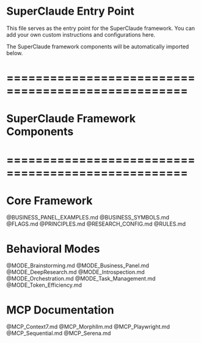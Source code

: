 # SuperClaude Entry Point

This file serves as the entry point for the SuperClaude framework.
You can add your own custom instructions and configurations here.

The SuperClaude framework components will be automatically imported below.

# ===================================================
# SuperClaude Framework Components
# ===================================================

# Core Framework
@BUSINESS_PANEL_EXAMPLES.md
@BUSINESS_SYMBOLS.md
@FLAGS.md
@PRINCIPLES.md
@RESEARCH_CONFIG.md
@RULES.md

# Behavioral Modes
@MODE_Brainstorming.md
@MODE_Business_Panel.md
@MODE_DeepResearch.md
@MODE_Introspection.md
@MODE_Orchestration.md
@MODE_Task_Management.md
@MODE_Token_Efficiency.md

# MCP Documentation
@MCP_Context7.md
@MCP_Morphllm.md
@MCP_Playwright.md
@MCP_Sequential.md
@MCP_Serena.md
